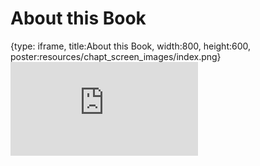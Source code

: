 # About this Book
 
{type: iframe, title:About this Book, width:800, height:600, poster:resources/chapt_screen_images/index.png}
![](https://hutchdatascience.org/AnVIL_Demos/no_toc/index.html)
 

 
